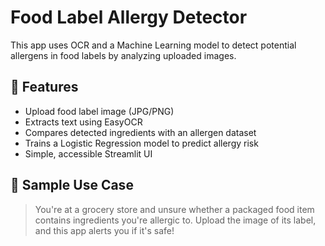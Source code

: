 # Food Label Allergy Detector

This app uses OCR and a Machine Learning model to detect potential allergens in food labels by analyzing uploaded images.

## 🚀 Features

- Upload food label image (JPG/PNG)
- Extracts text using EasyOCR
- Compares detected ingredients with an allergen dataset
- Trains a Logistic Regression model to predict allergy risk
- Simple, accessible Streamlit UI

## 🧪 Sample Use Case

> You're at a grocery store and unsure whether a packaged food item contains ingredients you're allergic to. Upload the image of its label, and this app alerts you if it's safe!


